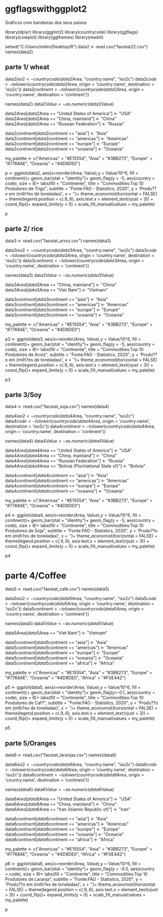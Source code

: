 # ggflagswithggplot2
Gráficos com bandeiras dos seus países 

library(dplyr)
library(ggplot2)
library(countrycode)
library(ggflags)
library(cowplot)
library(ggthemes)
library(readxl)

setwd("C:/Users/milen/Desktop/R")
data2 <- read.csv("faostat22.csv")
names(data2)

## parte 1/ wheat 

data2$iso2 <- countrycode(data2$Area, "country.name", "iso2c")
data2$code <- tolower(countrycode(data2$Area, origin = 'country.name', destination = 'iso2c'))
data2$continent <- tolower(countrycode(data2$Area, origin = 'country.name', destination = 'continent'))

names(data2)
data2$Value <- as.numeric(data2$Value)

data2$Area[data2$Area == "United States of America"] <- "USA"
data2$Area[data2$Area == "China, mainland"] <- "China"
data2$Area[data2$Area == "Russian Federation"] <- "Russia"

data2$continent[data2$continent == "asia"] <- "Asia"
data2$continent[data2$continent == "americas"] <- "Americas"
data2$continent[data2$continent == "europe"] <- "Europe"
data2$continent[data2$continent == "oceania"] <- "Oceania"


my_palette <- c("Americas" = "#E15554", "Asia" = "#3BB273", "Europe" = "#7768AE", "Oceania" = "#4D9DE0")


p <- ggplot(data2, aes(x=reorder(Area, Value),y = Value/10^6, fill = continent))+
geom_bar(stat = "identity")+
geom_flag(y = -5, aes(country = code), size = 8)+
labs(fill = "Continente",
     title = "Commodities:Top 10 Produtores de Trigo", 
     subtitle = "Fonte:FAO - Statistics, 2020", 
     y = 'Produ??o em (milh?es de toneladas)', 
     x = '')+
theme_economist(horizontal = FALSE) +
theme(legend.position = c(.9,.6),
      axis.text.x = element_text(vjust = 3)) +
coord_flip()+
expand_limits(y = 0) +
scale_fill_manual(values = my_palette)

p


## parte 2/ rice

data3 <- read.csv("faostat_arroz.csv")
names(data3)

data3$iso2 <- countrycode(data3$Area, "country.name", "iso2c")
data3$code <- tolower(countrycode(data3$Area, origin = 'country.name', destination = 'iso2c'))
data3$continent <- tolower(countrycode(data3$Area, origin = 'country.name', destination = 'continent'))

names(data3)
data3$Value <- as.numeric(data3$Value)

data3$Area[data3$Area == "China, mainland"] <- "China"
data3$Area[data3$Area == "Viet Nam"] <- "Vietnam"

data3$continent[data3$continent == "asia"] <- "Asia"
data3$continent[data3$continent == "americas"] <- "Americas"
data3$continent[data3$continent == "europe"] <- "Europe"
data3$continent[data3$continent == "oceania"] <- "Oceania"



my_palette <- c("Americas" = "#E15554", "Asia" = "#3BB273", "Europe" = "#7768AE", "Oceania" = "#4D9DE0")


p3 <- ggplot(data3, aes(x=reorder(Area, Value),y = Value/10^6, fill = continent))+
  geom_bar(stat = "identity")+
  geom_flag(y = -5, aes(country = code), size = 8)+
  labs(fill = "Continente",
       title = "Commodities:Top 10 Produtores de Arroz", 
       subtitle = "Fonte:FAO - Statistics, 2020", 
       y = 'Produ??o em (milh?es de toneladas)', 
       x = '')+
  theme_economist(horizontal = FALSE) +
  theme(legend.position = c(.9,.6),
        axis.text.x = element_text(vjust = 3)) +
  coord_flip()+
  expand_limits(y = 0) +
  scale_fill_manual(values = my_palette)

p3

## parte 3/Soy

data4 <- read.csv("faostat_soja.csv")
names(data4)

data4$iso2 <- countrycode(data4$Area, "country.name", "iso2c")
data4$code <- tolower(countrycode(data4$Area, origin = 'country.name', destination = 'iso2c'))
data4$continent <- tolower(countrycode(data4$Area, origin = 'country.name', destination = 'continent'))

names(data4)
data4$Value <- as.numeric(data4$Value)

data4$Area[data4$Area == "United States of America"] <- "USA"
data4$Area[data4$Area == "China, mainland"] <- "China"
data4$Area[data4$Area == "Russian Federation"] <- "Russia"
data4$Area[data4$Area == "Bolivia (Plurinational State of)"] <- "Bolivia"

data4$continent[data4$continent == "asia"] <- "Asia"
data4$continent[data4$continent == "americas"] <- "Americas"
data4$continent[data4$continent == "europe"] <- "Europe"
data4$continent[data4$continent == "oceania"] <- "Oceania"



my_palette <- c("Americas" = "#E15554", "Asia" = "#3BB273", "Europe" = "#7768AE", "Oceania" = "#4D9DE0")


p4 <- ggplot(data4, aes(x=reorder(Area, Value),y = Value/10^6, fill = continent))+
  geom_bar(stat = "identity")+
  geom_flag(y = -5, aes(country = code), size = 8)+
  labs(fill = "Continente",
       title = "Commodities:Top 10 Produtores de Soja", 
       subtitle = "Fonte:FAO - Statistics, 2020", 
       y = 'Produ??o em (milh?es de toneladas)', 
       x = '')+
  theme_economist(horizontal = FALSE) +
  theme(legend.position = c(.9,.6),
        axis.text.x = element_text(vjust = 3)) +
  coord_flip()+
  expand_limits(y = 0) +
  scale_fill_manual(values = my_palette)


p4


# parte 4/Coffee 

data5 <- read.csv("faostat_cafe.csv")
names(data5)

data5$iso2 <- countrycode(data5$Area, "country.name", "iso2c")
data5$code <- tolower(countrycode(data5$Area, origin = 'country.name', destination = 'iso2c'))
data5$continent <- tolower(countrycode(data5$Area, origin = 'country.name', destination = 'continent'))

names(data5)
data5$Value <- as.numeric(data5$Value)

data5$Area[data5$Area == "Viet Nam"] <- "Vietnam"

data5$continent[data5$continent == "asia"] <- "Asia"
data5$continent[data5$continent == "americas"] <- "Americas"
data5$continent[data5$continent == "europe"] <- "Europe"
data5$continent[data5$continent == "oceania"] <- "Oceania"
data5$continent[data5$continent == "africa"] <- "Africa"


my_palette <- c("Americas" = "#E15554", "Asia" = "#3BB273", "Europe" = "#7768AE", "Oceania" = "#4D9DE0", "Africa" = "#F0E442")


p5 <- ggplot(data5, aes(x=reorder(Area, Value),y = Value/10^6, fill = continent))+
  geom_bar(stat = "identity")+
  geom_flag(y=-0.1, aes(country = code), size = 8)+
  labs(fill = "Continente",
       title = "Commodities:Top 10 Produtores de Caf?", 
       subtitle = "Fonte:FAO - Statistics, 2020", 
       y = 'Produ??o em (milh?es de toneladas)', 
       x = '')+
  theme_economist(horizontal = FALSE) +
  theme(legend.position = c(.9,.6),
        axis.text.x = element_text(vjust = 3)) +
  coord_flip()+
  expand_limits(y = 0) +
  scale_fill_manual(values = my_palette)


p5

## parte 5/Oranges


data6 <- read.csv("faostat_laranjas.csv")
names(data6)

data6$iso2 <- countrycode(data6$Area, "country.name", "iso2c")
data6$code <- tolower(countrycode(data6$Area, origin = 'country.name', destination = 'iso2c'))
data6$continent <- tolower(countrycode(data6$Area, origin = 'country.name', destination = 'continent'))

names(data6)
data6$Value <- as.numeric(data6$Value)

data6$Area[data6$Area == "United States of America"] <- "USA"
data6$Area[data6$Area == "China, mainland"] <- "China"
data6$Area[data6$Area == "Iran (Islamic Republic of)"] <- "Iran"

data6$continent[data6$continent == "asia"] <- "Asia"
data6$continent[data6$continent == "americas"] <- "Americas"
data6$continent[data6$continent == "europe"] <- "Europe"
data6$continent[data6$continent == "oceania"] <- "Oceania"
data6$continent[data6$continent == "africa"] <- "Africa"



my_palette <- c("Americas" = "#E15554", "Asia" = "#3BB273", "Europe" = "#7768AE", "Oceania" = "#4D9DE0", "Africa" = "#F0E442")

p6 <- ggplot(data6, aes(x=reorder(Area, Value),y = Value/10^6, fill = continent))+
  geom_bar(stat = "identity")+
  geom_flag(y = -0.5, aes(country = code), size = 8)+
  labs(fill = "Continente",
       title = "Commodities:Top 10 Produtores de Laranja", 
       subtitle = "Fonte:FAO - Statistics, 2020", 
       y = 'Produ??o em (milh?es de toneladas)', 
       x = '')+
  theme_economist(horizontal = FALSE) +
  theme(legend.position = c(.9,.6),
        axis.text.x = element_text(vjust = 3)) +
  coord_flip()+
  expand_limits(y = 0) +
  scale_fill_manual(values = my_palette)


p
